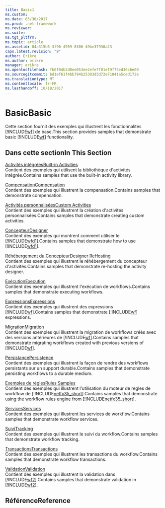 ```yaml
---
title: Basic1
ms.custom: 
ms.date: 03/30/2017
ms.prod: .net-framework
ms.reviewer: 
ms.suite: 
ms.tgt_pltfrm: 
ms.topic: article
ms.assetid: 84a315b6-3f96-4959-8306-49be37936a23
caps.latest.revision: "9"
author: Erikre
ms.author: erikre
manager: erikre
ms.openlocfilehash: fb0f04b2d0ee053ee2efe7f01ef9f73ed30c6e09
ms.sourcegitcommit: bd1ef61f4bb794b25383d3d72e71041a5ced172e
ms.translationtype: MT
ms.contentlocale: fr-FR
ms.lasthandoff: 10/18/2017
---
```

# <a name="basic"></a><span data-ttu-id="23abe-102">Basic</span><span class="sxs-lookup"><span data-stu-id="23abe-102">Basic</span></span>
<span data-ttu-id="23abe-103">Cette section fournit des exemples qui illustrent les fonctionnalités [!INCLUDE[wf](../../../../includes/wf-md.md)] de base.</span><span class="sxs-lookup"><span data-stu-id="23abe-103">This section provides samples that demonstrate basic [!INCLUDE[wf](../../../../includes/wf-md.md)] functionality.</span></span>  
  
## <a name="in-this-section"></a><span data-ttu-id="23abe-104">Dans cette section</span><span class="sxs-lookup"><span data-stu-id="23abe-104">In This Section</span></span>  
 [<span data-ttu-id="23abe-105">Activités intégrées</span><span class="sxs-lookup"><span data-stu-id="23abe-105">Built-in Activities</span></span>](../../../../docs/framework/windows-workflow-foundation/samples/built-in-activities.md)  
 <span data-ttu-id="23abe-106">Contient des exemples qui utilisent la bibliothèque d'activités intégrée.</span><span class="sxs-lookup"><span data-stu-id="23abe-106">Contains samples that use the built-in activity library.</span></span>  
  
 [<span data-ttu-id="23abe-107">Compensation</span><span class="sxs-lookup"><span data-stu-id="23abe-107">Compensation</span></span>](../../../../docs/framework/windows-workflow-foundation/samples/compensation-samples.md)  
 <span data-ttu-id="23abe-108">Contient des exemples qui illustrent la compensation.</span><span class="sxs-lookup"><span data-stu-id="23abe-108">Contains samples that demonstrate compensation.</span></span>  
  
 [<span data-ttu-id="23abe-109">Activités personnalisées</span><span class="sxs-lookup"><span data-stu-id="23abe-109">Custom Activities</span></span>](../../../../docs/framework/windows-workflow-foundation/samples/custom-activities.md)  
 <span data-ttu-id="23abe-110">Contient des exemples qui illustrent la création d'activités personnalisées.</span><span class="sxs-lookup"><span data-stu-id="23abe-110">Contains samples that demonstrate creating custom activities.</span></span>  
  
 [<span data-ttu-id="23abe-111">Concepteur</span><span class="sxs-lookup"><span data-stu-id="23abe-111">Designer</span></span>](../../../../docs/framework/windows-workflow-foundation/samples/designer.md)  
 <span data-ttu-id="23abe-112">Contient des exemples qui montrent comment utiliser le [!INCLUDE[wfd1](../../../../includes/wfd1-md.md)].</span><span class="sxs-lookup"><span data-stu-id="23abe-112">Contains samples that demonstrate how to use [!INCLUDE[wfd1](../../../../includes/wfd1-md.md)].</span></span>  
  
 [<span data-ttu-id="23abe-113">Réhébergement du Concepteur</span><span class="sxs-lookup"><span data-stu-id="23abe-113">Designer ReHosting</span></span>](../../../../docs/framework/windows-workflow-foundation/samples/designer-rehosting.md)  
 <span data-ttu-id="23abe-114">Contient des exemples qui illustrent le réhébergement du concepteur d'activités.</span><span class="sxs-lookup"><span data-stu-id="23abe-114">Contains samples that demonstrate re-hosting the activity designer.</span></span>  
  
 [<span data-ttu-id="23abe-115">Exécution</span><span class="sxs-lookup"><span data-stu-id="23abe-115">Execution</span></span>](../../../../docs/framework/windows-workflow-foundation/samples/execution.md)  
 <span data-ttu-id="23abe-116">Contient des exemples qui illustrent l'exécution de workflows.</span><span class="sxs-lookup"><span data-stu-id="23abe-116">Contains samples that demonstrate executing workflows.</span></span>  
  
 [<span data-ttu-id="23abe-117">Expressions</span><span class="sxs-lookup"><span data-stu-id="23abe-117">Expressions</span></span>](../../../../docs/framework/windows-workflow-foundation/samples/expressions.md)  
 <span data-ttu-id="23abe-118">Contient des exemples qui illustrent des expressions [!INCLUDE[wf](../../../../includes/wf-md.md)].</span><span class="sxs-lookup"><span data-stu-id="23abe-118">Contains samples that demonstrate [!INCLUDE[wf](../../../../includes/wf-md.md)] expressions.</span></span>  
  
 [<span data-ttu-id="23abe-119">Migration</span><span class="sxs-lookup"><span data-stu-id="23abe-119">Migration</span></span>](../../../../docs/framework/windows-workflow-foundation/samples/migration.md)  
 <span data-ttu-id="23abe-120">Contient des exemples qui illustrent la migration de workflows créés avec des versions antérieures de [!INCLUDE[wf](../../../../includes/wf-md.md)].</span><span class="sxs-lookup"><span data-stu-id="23abe-120">Contains samples that demonstrate migrating workflows created with previous versions of [!INCLUDE[wf](../../../../includes/wf-md.md)].</span></span>  
  
 [<span data-ttu-id="23abe-121">Persistance</span><span class="sxs-lookup"><span data-stu-id="23abe-121">Persistence</span></span>](../../../../docs/framework/windows-workflow-foundation/samples/persistence.md)  
 <span data-ttu-id="23abe-122">Contient des exemples qui illustrent la façon de rendre des workflows persistants sur un support durable.</span><span class="sxs-lookup"><span data-stu-id="23abe-122">Contains samples that demonstrate persisting workflows to a durable medium.</span></span>  
  
 [<span data-ttu-id="23abe-123">Exemples de règles</span><span class="sxs-lookup"><span data-stu-id="23abe-123">Rules Samples</span></span>](../../../../docs/framework/windows-workflow-foundation/samples/rules-samples.md)  
 <span data-ttu-id="23abe-124">Contient des exemples qui illustrent l'utilisation du moteur de règles de workflow de [!INCLUDE[netfx35_short](../../../../includes/netfx35-short-md.md)].</span><span class="sxs-lookup"><span data-stu-id="23abe-124">Contains samples that demonstrate using the workflow rules engine from [!INCLUDE[netfx35_short](../../../../includes/netfx35-short-md.md)].</span></span>  
  
 [<span data-ttu-id="23abe-125">Services</span><span class="sxs-lookup"><span data-stu-id="23abe-125">Services</span></span>](../../../../docs/framework/windows-workflow-foundation/samples/services.md)  
 <span data-ttu-id="23abe-126">Contient des exemples qui illustrent les services de workflow.</span><span class="sxs-lookup"><span data-stu-id="23abe-126">Contains samples that demonstrate workflow services.</span></span>  
  
 [<span data-ttu-id="23abe-127">Suivi</span><span class="sxs-lookup"><span data-stu-id="23abe-127">Tracking</span></span>](../../../../docs/framework/windows-workflow-foundation/samples/tracking.md)  
 <span data-ttu-id="23abe-128">Contient des exemples qui illustrent le suivi du workflow.</span><span class="sxs-lookup"><span data-stu-id="23abe-128">Contains samples that demonstrate workflow tracking.</span></span>  
  
 [<span data-ttu-id="23abe-129">Transactions</span><span class="sxs-lookup"><span data-stu-id="23abe-129">Transactions</span></span>](../../../../docs/framework/windows-workflow-foundation/samples/transactions.md)  
 <span data-ttu-id="23abe-130">Contient des exemples qui illustrent les transactions du workflow.</span><span class="sxs-lookup"><span data-stu-id="23abe-130">Contains samples that demonstrate workflow transactions.</span></span>  
  
 [<span data-ttu-id="23abe-131">Validation</span><span class="sxs-lookup"><span data-stu-id="23abe-131">Validation</span></span>](../../../../docs/framework/windows-workflow-foundation/samples/validation.md)  
 <span data-ttu-id="23abe-132">Contient des exemples qui illustrent la validation dans [!INCLUDE[wf2](../../../../includes/wf2-md.md)].</span><span class="sxs-lookup"><span data-stu-id="23abe-132">Contains samples that demonstrate validation in [!INCLUDE[wf2](../../../../includes/wf2-md.md)].</span></span>  
  
## <a name="reference"></a><span data-ttu-id="23abe-133">Référence</span><span class="sxs-lookup"><span data-stu-id="23abe-133">Reference</span></span>
